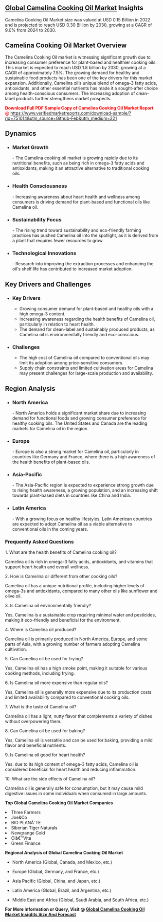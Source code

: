 <h2><a href="https://www.verifiedmarketreports.com/download-sample/?rid=751014&amp;utm_source=Github&amp;utm_medium=221" target="_blank">Global Camelina Cooking Oil Market</a> Insights</h2><p>Camelina Cooking Oil Market size was valued at USD 0.15 Billion in 2022 and is projected to reach USD 0.30 Billion by 2030, growing at a CAGR of 9.0% from 2024 to 2030.</p><p> <h2>Camelina Cooking Oil Market Overview</h2> <p>The Camelina Cooking Oil market is witnessing significant growth due to increasing consumer preference for plant-based and healthier cooking oils. This market is expected to reach USD 1.8 billion by 2030, growing at a CAGR of approximately 7.5%. The growing demand for healthy and sustainable food products has been one of the key drivers for this market expansion. Additionally, Camelina oil’s unique blend of omega-3 fatty acids, antioxidants, and other essential nutrients has made it a sought-after choice among health-conscious consumers. The increasing adoption of clean-label products further strengthens market prospects.</p> <p><p><span class=""><span style="color: #ff0000;"><strong>Download Full PDF Sample Copy of Camelina Cooking Oil Market Report</strong> @ </span><a href="https://www.verifiedmarketreports.com/download-sample/?rid=751014&amp;utm_source=Github-Feb&amp;utm_medium=221" target="_blank">https://www.verifiedmarketreports.com/download-sample/?rid=751014&amp;utm_source=Github-Feb&amp;utm_medium=221</a></span></p></p> <h2>Dynamics</h2> <ul> <li><h3>Market Growth</h3> - The Camelina cooking oil market is growing rapidly due to its nutritional benefits, such as being rich in omega-3 fatty acids and antioxidants, making it an attractive alternative to traditional cooking oils.</li> <li><h3>Health Consciousness</h3> - Increasing awareness about heart health and wellness among consumers is driving demand for plant-based and functional oils like Camelina oil.</li> <li><h3>Sustainability Focus</h3> - The rising trend toward sustainability and eco-friendly farming practices has pushed Camelina oil into the spotlight, as it is derived from a plant that requires fewer resources to grow.</li> <li><h3>Technological Innovations</h3> - Research into improving the extraction processes and enhancing the oil's shelf life has contributed to increased market adoption.</li> </ul> <h2>Key Drivers and Challenges</h2> <ul> <li><h3>Key Drivers</h3> <ul> <li>Growing consumer demand for plant-based and healthy oils with a high omega-3 content.</li> <li>Increasing awareness regarding the health benefits of Camelina oil, particularly in relation to heart health.</li> <li>The demand for clean-label and sustainably produced products, as Camelina oil is environmentally friendly and eco-conscious.</li> </ul> </li> <li><h3>Challenges</h3> <ul> <li>The high cost of Camelina oil compared to conventional oils may limit its adoption among price-sensitive consumers.</li> <li>Supply chain constraints and limited cultivation areas for Camelina may present challenges for large-scale production and availability.</li> </ul> </li> </ul> <h2>Region Analysis</h2> <ul> <li><h3>North America</h3> - North America holds a significant market share due to increasing demand for functional foods and growing consumer preference for healthy cooking oils. The United States and Canada are the leading markets for Camelina oil in the region.</li> <li><h3>Europe</h3> - Europe is also a strong market for Camelina oil, particularly in countries like Germany and France, where there is a high awareness of the health benefits of plant-based oils.</li> <li><h3>Asia-Pacific</h3> - The Asia-Pacific region is expected to experience strong growth due to rising health awareness, a growing population, and an increasing shift towards plant-based diets in countries like China and India.</li> <li><h3>Latin America</h3> - With a growing focus on healthy lifestyles, Latin American countries are expected to adopt Camelina oil as a viable alternative to conventional oils in the coming years.</li> </ul> <h3>Frequently Asked Questions</h3> <p>1. What are the health benefits of Camelina cooking oil?</p> <p>Camelina oil is rich in omega-3 fatty acids, antioxidants, and vitamins that support heart health and overall wellness.</p> <p>2. How is Camelina oil different from other cooking oils?</p> <p>Camelina oil has a unique nutritional profile, including higher levels of omega-3s and antioxidants, compared to many other oils like sunflower and olive oil.</p> <p>3. Is Camelina oil environmentally friendly?</p> <p>Yes, Camelina is a sustainable crop requiring minimal water and pesticides, making it eco-friendly and beneficial for the environment.</p> <p>4. Where is Camelina oil produced?</p> <p>Camelina oil is primarily produced in North America, Europe, and some parts of Asia, with a growing number of farmers adopting Camelina cultivation.</p> <p>5. Can Camelina oil be used for frying?</p> <p>Yes, Camelina oil has a high smoke point, making it suitable for various cooking methods, including frying.</p> <p>6. Is Camelina oil more expensive than regular oils?</p> <p>Yes, Camelina oil is generally more expensive due to its production costs and limited availability compared to conventional cooking oils.</p> <p>7. What is the taste of Camelina oil?</p> <p>Camelina oil has a light, nutty flavor that complements a variety of dishes without overpowering them.</p> <p>8. Can Camelina oil be used for baking?</p> <p>Yes, Camelina oil is versatile and can be used for baking, providing a mild flavor and beneficial nutrients.</p> <p>9. Is Camelina oil good for heart health?</p> <p>Yes, due to its high content of omega-3 fatty acids, Camelina oil is considered beneficial for heart health and reducing inflammation.</p> <p>10. What are the side effects of Camelina oil?</p> <p>Camelina oil is generally safe for consumption, but it may cause mild digestive issues in some individuals when consumed in large amounts.</p> </p><p><strong>Top Global Camelina Cooking Oil Market Companies</strong></p><div data-test-id=""><p><li>Three Farmers</li><li> Joe&Co</li><li> BIO PLANÃˆTE</li><li> Siberian Tiger Naturals</li><li> Newgrange Gold</li><li> Olâ€™Vita</li><li> Green Finance</li></p><div><strong>Regional Analysis of&nbsp;Global Camelina Cooking Oil Market</strong></div><ul><li dir="ltr"><p dir="ltr">North America&nbsp;(Global, Canada, and Mexico, etc.)</p></li><li dir="ltr"><p dir="ltr">Europe (Global, Germany, and France, etc.)</p></li><li dir="ltr"><p dir="ltr">Asia Pacific&nbsp;(Global, China, and Japan, etc.)</p></li><li dir="ltr"><p dir="ltr">Latin America&nbsp;(Global, Brazil, and Argentina, etc.)</p></li><li dir="ltr">Middle East and Africa&nbsp;(Global, Saudi Arabia, and South Africa, etc.)</li></ul><p><strong>For More Information or Query, Visit @&nbsp;</strong><strong><a href="https://www.verifiedmarketreports.com/product/camelina-cooking-oil-market/?utm_source=Github&amp;utm_medium=221" target="_blank">Global Camelina Cooking Oil Market Insights Size And Forecast</a></strong></p></div>
